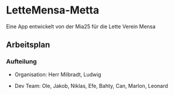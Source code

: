 # LetteMensa-Metta

Eine App entwickelt von der Mia25 für die Lette Verein Mensa

## Arbeitsplan

### Aufteilung

- Organisation: Herr Milbradt, Ludwig

- Dev Team: Ole, Jakob, Niklas, Efe, Bahty, Can, Marlon, Leonard
